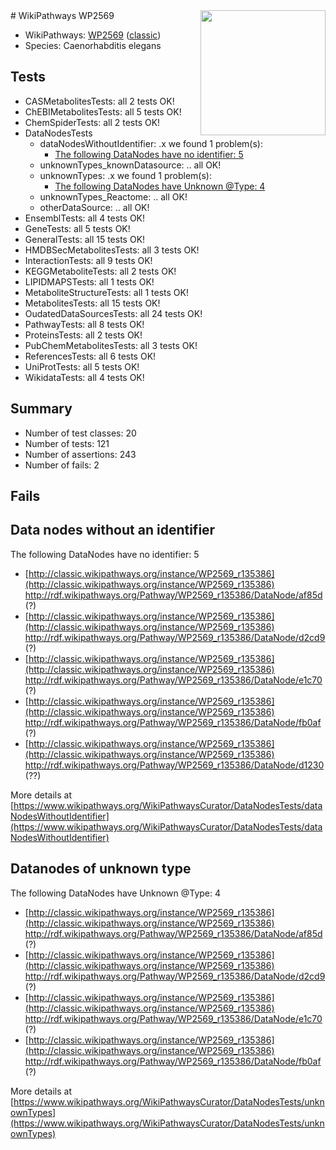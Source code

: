 <img style="float: right; width: 200px" src="https://upload.wikimedia.org/wikipedia/commons/thumb/8/83/Wplogo_with_text_500.png/640px-Wplogo_with_text_500.png" />
# WikiPathways WP2569

* WikiPathways: [WP2569](https://wikipathways.org/pathways/WP2569) ([classic](https://classic.wikipathways.org/instance/WP2569))
* Species: Caenorhabditis elegans
## Tests
* CASMetabolitesTests: all 2 tests OK!
* ChEBIMetabolitesTests: all 5 tests OK!
* ChemSpiderTests: all 2 tests OK!
* DataNodesTests
    * dataNodesWithoutIdentifier: .x we found 1 problem(s):
        * [The following DataNodes have no identifier: 5](#d2d32fa4)
    * unknownTypes_knownDatasource: .. all OK!
    * unknownTypes: .x we found 1 problem(s):
        * [The following DataNodes have Unknown @Type: 4](#839973e2)
    * unknownTypes_Reactome: .. all OK!
    * otherDataSource: .. all OK!
* EnsemblTests: all 4 tests OK!
* GeneTests: all 5 tests OK!
* GeneralTests: all 15 tests OK!
* HMDBSecMetabolitesTests: all 3 tests OK!
* InteractionTests: all 9 tests OK!
* KEGGMetaboliteTests: all 2 tests OK!
* LIPIDMAPSTests: all 1 tests OK!
* MetaboliteStructureTests: all 1 tests OK!
* MetabolitesTests: all 15 tests OK!
* OudatedDataSourcesTests: all 24 tests OK!
* PathwayTests: all 8 tests OK!
* ProteinsTests: all 2 tests OK!
* PubChemMetabolitesTests: all 3 tests OK!
* ReferencesTests: all 6 tests OK!
* UniProtTests: all 5 tests OK!
* WikidataTests: all 4 tests OK!


## Summary

* Number of test classes: 20
* Number of tests: 121
* Number of assertions: 243
* Number of fails: 2

## Fails

<a name="d2d32fa4" />

## Data nodes without an identifier

The following DataNodes have no identifier: 5

* [http://classic.wikipathways.org/instance/WP2569_r135386](http://classic.wikipathways.org/instance/WP2569_r135386) http://rdf.wikipathways.org/Pathway/WP2569_r135386/DataNode/af85d (?)
* [http://classic.wikipathways.org/instance/WP2569_r135386](http://classic.wikipathways.org/instance/WP2569_r135386) http://rdf.wikipathways.org/Pathway/WP2569_r135386/DataNode/d2cd9 (?)
* [http://classic.wikipathways.org/instance/WP2569_r135386](http://classic.wikipathways.org/instance/WP2569_r135386) http://rdf.wikipathways.org/Pathway/WP2569_r135386/DataNode/e1c70 (?)
* [http://classic.wikipathways.org/instance/WP2569_r135386](http://classic.wikipathways.org/instance/WP2569_r135386) http://rdf.wikipathways.org/Pathway/WP2569_r135386/DataNode/fb0af (?)
* [http://classic.wikipathways.org/instance/WP2569_r135386](http://classic.wikipathways.org/instance/WP2569_r135386) http://rdf.wikipathways.org/Pathway/WP2569_r135386/DataNode/d1230 (??)


More details at [https://www.wikipathways.org/WikiPathwaysCurator/DataNodesTests/dataNodesWithoutIdentifier](https://www.wikipathways.org/WikiPathwaysCurator/DataNodesTests/dataNodesWithoutIdentifier)

<a name="839973e2" />

## Datanodes of unknown type

The following DataNodes have Unknown @Type: 4

* [http://classic.wikipathways.org/instance/WP2569_r135386](http://classic.wikipathways.org/instance/WP2569_r135386) http://rdf.wikipathways.org/Pathway/WP2569_r135386/DataNode/af85d (?)
* [http://classic.wikipathways.org/instance/WP2569_r135386](http://classic.wikipathways.org/instance/WP2569_r135386) http://rdf.wikipathways.org/Pathway/WP2569_r135386/DataNode/d2cd9 (?)
* [http://classic.wikipathways.org/instance/WP2569_r135386](http://classic.wikipathways.org/instance/WP2569_r135386) http://rdf.wikipathways.org/Pathway/WP2569_r135386/DataNode/e1c70 (?)
* [http://classic.wikipathways.org/instance/WP2569_r135386](http://classic.wikipathways.org/instance/WP2569_r135386) http://rdf.wikipathways.org/Pathway/WP2569_r135386/DataNode/fb0af (?)


More details at [https://www.wikipathways.org/WikiPathwaysCurator/DataNodesTests/unknownTypes](https://www.wikipathways.org/WikiPathwaysCurator/DataNodesTests/unknownTypes)

